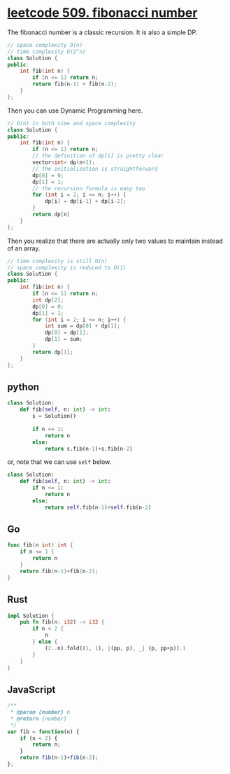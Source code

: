 # [leetcode 509. fibonacci number](https://leetcode.com/problems/fibonacci-number/)

The fibonacci number is a classic recursion. It is also a simple DP.

```C++
// space complexity O(n)
// time complexity O(2^n)
class Solution {
public:
    int fib(int n) {
        if (n <= 1) return n;
        return fib(n-1) + fib(n-2);
    }
};
```

Then you can use Dynamic Programming here.

```C++
// O(n) in both time and space complexity
class Solution {
public:
    int fib(int n) {
        if (n <= 1) return n;
        // the definition of dp[i] is pretty clear
        vector<int> dp(n+1);
        // the initialization is straightforward
        dp[0] = 0;
        dp[1] = 1;
        // the recursion formula is easy too
        for (int i = 2; i <= n; i++) {
            dp[i] = dp[i-1] + dp[i-2];
        }
        return dp[n]
    }
};
```

Then you realize that there are actually only two values to maintain instead of an array.

```C++
// time complexity is still O(n)
// space complexity is reduced to O(1)
class Solution {
public:
    int fib(int n) {
        if (n <= 1) return n;
        int dp[2];
        dp[0] = 0;
        dp[1] = 1;
        for (int i = 2; i <= n; i++) {
            int sum = dp[0] + dp[1];
            dp[0] = dp[1];
            dp[1] = sum;
        }
        return dp[1];
    }
};
```

## python

```python
class Solution:
    def fib(self, n: int) -> int:
        s = Solution()
        
        if n <= 1:
            return n
        else:
            return s.fib(n-1)+s.fib(n-2)
```

or, note that we can use ```self``` below.

```python
class Solution:
    def fib(self, n: int) -> int:
        if n <= 1:
            return n
        else:
            return self.fib(n-1)+self.fib(n-2)
```

## Go

```Go
func fib(n int) int {
    if n <= 1 {
        return n
    }
    return fib(n-1)+fib(n-2);
}
```

## Rust

```rust
impl Solution {
    pub fn fib(n: i32) -> i32 {
        if n < 2 {
            n
        } else {
            (2..n).fold((1, 1), |(pp, p), _| (p, pp+p)).1
        }
    }
}
```

## JavaScript

```javascript
/**
 * @param {number} n
 * @return {number}
 */
var fib = function(n) {
    if (n < 2) {
        return n;
    }    
    return fib(n-1)+fib(n-2);
};
```


